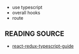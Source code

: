 - use typescript
- overall hooks
- route
  
## READING SOURCE

- [react-redux-typescript-guide](https://github.com/piotrwitek/react-redux-typescript-guide#function-components---fc)